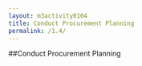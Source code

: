 ```yaml
---
layout: m3activity0104
title: Conduct Procurement Planning
permalink: /1.4/
---
```

##Conduct Procurement Planning
